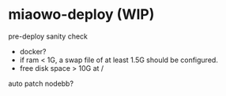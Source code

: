 # miaowo-deploy (WIP)

pre-deploy sanity check

* docker?
* if ram < 1G, a swap file of at least 1.5G should be configured.
* free disk space > 10G at /

auto patch nodebb?
